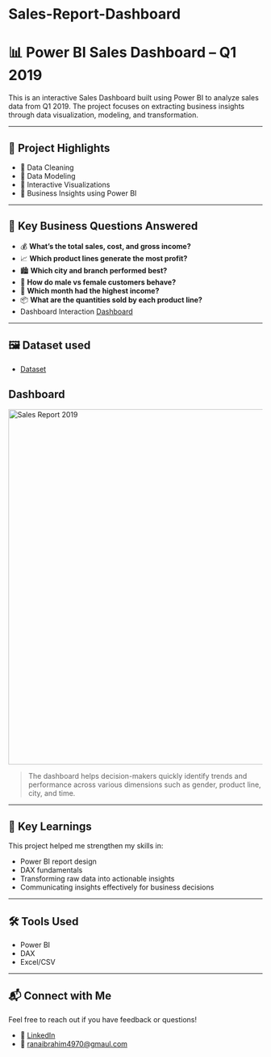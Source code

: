 # Sales-Report-Dashboard
# 📊 Power BI Sales Dashboard – Q1 2019

This is an interactive Sales Dashboard built using Power BI to analyze sales data from Q1 2019. The project focuses on extracting business insights through data visualization, modeling, and transformation.

---

## 🚀 Project Highlights

- 🔹 Data Cleaning
- 🔹 Data Modeling
- 🔹 Interactive Visualizations
- 🔹 Business Insights using Power BI

---

## 📌 Key Business Questions Answered

- 💰 **What’s the total sales, cost, and gross income?**
- 📈 **Which product lines generate the most profit?**
- 🏙️ **Which city and branch performed best?**
- 👥 **How do male vs female customers behave?**
- 📆 **Which month had the highest income?**
- 📦 **What are the quantities sold by each product line?**
-  Dashboard Interaction <a href="https://github.com/ranaibrahim4/Sales-Report-Daschboard/blob/main/Sales%20Report%202019.png">Dashboard</a>

---

## 🖼️ Dataset used
- <a href="https://github.com/ranaibrahim4/Sales-Report-Daschboard/blob/main/supermarket_sales%20-%20Sheet1.csv">Dataset</a>
## Dashboard
<img width="1254" height="703" alt="Sales Report 2019" src="https://github.com/user-attachments/assets/de1edd0f-42bc-4fd8-a1f1-a0ee4ce69af3" />

> The dashboard helps decision-makers quickly identify trends and performance across various dimensions such as gender, product line, city, and time.
---

## 🧠 Key Learnings

This project helped me strengthen my skills in:
- Power BI report design
- DAX fundamentals
- Transforming raw data into actionable insights
- Communicating insights effectively for business decisions

---

## 🛠️ Tools Used

- Power BI
- DAX
- Excel/CSV

---

## 📬 Connect with Me

Feel free to reach out if you have feedback or questions!

- 💼 [LinkedIn](https://www.linkedin.com/in/rana-ibrahim-a19282238?utm_source=share&utm_campaign=share_via&utm_content=profile&utm_medium=android_app)
- 📧 ranaibrahim4970@gmaul.com
